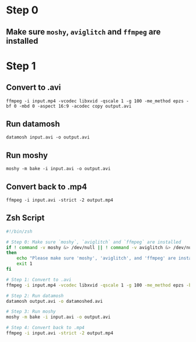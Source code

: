 # Step 0

## Make sure `moshy`, `aviglitch` and `ffmpeg` are installed

# Step 1

## Convert to .avi

`ffmpeg -i input.mp4 -vcodec libxvid -qscale 1 -g 100 -me_method epzs -bf 0 -mbd 0 -aspect 16:9 -acodec copy output.avi`

## Run datamosh

`datamosh input.avi -o output.avi`

## Run moshy

`moshy -m bake -i input.avi -o output.avi`

## Convert back to .mp4

`ffmpeg -i input.avi -strict -2 output.mp4`

## Zsh Script

```zsh
#!/bin/zsh

# Step 0: Make sure `moshy`, `aviglitch` and `ffmpeg` are installed
if ! command -v moshy &> /dev/null || ! command -v aviglitch &> /dev/null || ! command -v ffmpeg &> /dev/null
then
	echo "Please make sure 'moshy', 'aviglitch', and 'ffmpeg' are installed."
	exit 1
fi

# Step 1: Convert to .avi
ffmpeg -i input.mp4 -vcodec libxvid -qscale 1 -g 100 -me_method epzs -bf 0 -mbd 0 -aspect 16:9 -acodec copy output.avi

# Step 2: Run datamosh
datamosh output.avi -o datamoshed.avi

# Step 3: Run moshy
moshy -m bake -i input.avi -o output.avi

# Step 4: Convert back to .mp4
ffmpeg -i input.avi -strict -2 output.mp4
```

